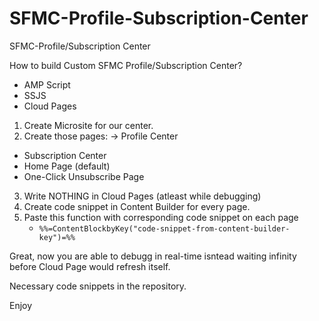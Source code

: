 # SFMC-Profile-Subscription-Center
SFMC-Profile/Subscription Center

How to build Custom SFMC Profile/Subscription Center?

- AMP Script
- SSJS
- Cloud Pages

1. Create Microsite for our center.
2. Create those pages:
  -> Profile Center
  - Subscription Center
  - Home Page (default)
  - One-Click Unsubscribe Page
3. Write NOTHING in Cloud Pages (atleast while debugging)
4. Create code snippet in Content Builder for every page.
5. Paste this function with corresponding code snippet on each page 
    - ``` %%=ContentBlockbyKey("code-snippet-from-content-builder-key")=%% ```
    
Great, now you are able to debugg in real-time isntead waiting infinity before Cloud Page would refresh itself.

Necessary code snippets in the repository.

Enjoy

